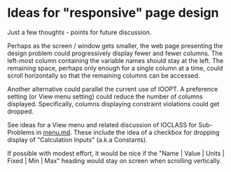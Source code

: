 # Ideas for "responsive" page design

Just a few thoughts - points for future discussion.

Perhaps as the screen / window gets smaller, the web page presenting the design problem could progressively display fewer and fewer columns.
The left-most column containing the variable names should stay at the left.
The remaining space, perhaps only enough for a single column at a time, could scroll horizontally so that the remaining columns can be accessed.

Another alternative could parallel the current use of IOOPT.
A preference setting (or View menu setting) could reduce the number of columns displayed.
Specifically, columns displaying constraint violations could get dropped.

See  ideas for a View menu and related discussion of IOCLASS for Sub-Problems in [menu.md](https://github.com/thegrumpys/odop/blob/master/docs/design/menu.md "link to menu.md").
These include the idea of a checkbox for dropping display of "Calculation Inputs" (a.k.a Constants).

If possible with modest effort, it would be nice if the "Name | Value | Units | Fixed | Min | Max"
heading would stay on screen when scrolling vertically.

